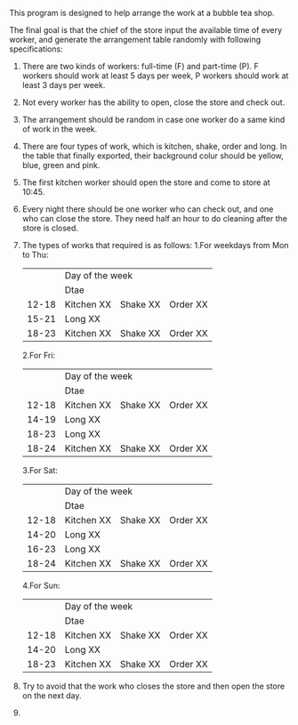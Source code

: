 This program is designed to help arrange the work at a bubble tea shop.

The final goal is that the chief of the store input the available time of every worker, 
and generate the arrangement table randomly with following specifications:
1. There are two kinds of workers: full-time (F) and part-time (P). F workers should work at least 5 days per week, P 
  workers should work at least 3 days per week.

2. Not every worker has the ability to open, close the store and check out.

3. The arrangement should be random in case one worker do a same kind of work in the week.

4. There are four types of work, which is kitchen, shake, order and long. In the table that finally exported, their background colur should be yellow, blue, green and pink.

5. The first kitchen worker should open the store and come to store at 10:45.

6. Every night there should be one worker who can check out, and one who can close the store. They need half an hour to do cleaning after the store is closed.

7. The types of works that required is as follows:
    1.For weekdays from Mon to Thu:

    <table>
      <tr>
        <td rowspan="2"></td>
        <td colspan="3">Day of the week</td>
      </tr>
      <tr>
        <td colspan="3">Dtae</td>
      </tr>
      <tr>
        <td> 12-18 </td>
        <td> Kitchen XX </td>
        <td> Shake XX </td>
        <td> Order XX </td>
      </tr>
      <tr>
        <td> 15-21 </td>
        <td colspan="3">Long XX </td>
      </tr>
      <tr>
        <td> 18-23 </td>
        <td> Kitchen XX </td>
        <td> Shake XX </td>
        <td> Order XX </td>
      </tr>
    </table>

    2.For Fri:

    <table>
      <tr>
        <td rowspan="2"></td>
        <td colspan="3">Day of the week</td>
      </tr>
      <tr>
        <td colspan="3">Dtae</td>
      </tr>
      <tr>
        <td> 12-18 </td>
        <td> Kitchen XX </td>
        <td> Shake XX </td>
        <td> Order XX </td>
      </tr>
      <tr>
        <td> 14-19 </td>
        <td colspan="3">Long XX </td>
      </tr>
      <tr>
        <td> 18-23 </td>
        <td colspan="3">Long XX </td>
      </tr>
      <tr>
        <td> 18-24 </td>
        <td> Kitchen XX </td>
        <td> Shake XX </td>
        <td> Order XX </td>
      </tr>
    </table>

    3.For Sat:

    <table>
      <tr>
        <td rowspan="2"></td>
        <td colspan="3">Day of the week</td>
      </tr>
      <tr>
        <td colspan="3">Dtae</td>
      </tr>
      <tr>
        <td> 12-18 </td>
        <td> Kitchen XX </td>
        <td> Shake XX </td>
        <td> Order XX </td>
      </tr>
      <tr>
        <td> 14-20 </td>
        <td colspan="3">Long XX </td>
      </tr>
      <tr>
        <td> 16-23 </td>
        <td colspan="3">Long XX </td>
      </tr>
      <tr>
        <td> 18-24 </td>
        <td> Kitchen XX </td>
        <td> Shake XX </td>
        <td> Order XX </td>
      </tr>
    </table>

    4.For Sun:

    <table>
      <tr>
        <td rowspan="2"></td>
        <td colspan="3">Day of the week</td>
      </tr>
      <tr>
        <td colspan="3">Dtae</td>
      </tr>
      <tr>
        <td> 12-18 </td>
        <td> Kitchen XX </td>
        <td> Shake XX </td>
        <td> Order XX </td>
      </tr>
      <tr>
        <td> 14-20 </td>
        <td colspan="3">Long XX </td>
      </tr>
      <tr>
        <td> 18-23 </td>
        <td> Kitchen XX </td>
        <td> Shake XX </td>
        <td> Order XX </td>
      </tr>
    </table>

8. Try to avoid that the work who closes the store and then open the store on the next day.
9. 


